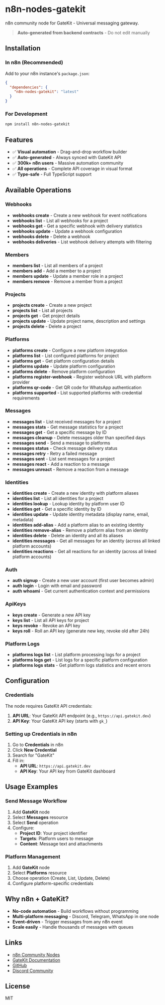 # n8n-nodes-gatekit

n8n community node for GateKit - Universal messaging gateway.

> **Auto-generated from backend contracts** - Do not edit manually

## Installation

### In n8n (Recommended)

Add to your n8n instance's `package.json`:

```json
{
  "dependencies": {
    "n8n-nodes-gatekit": "latest"
  }
}
```

### For Development

```bash
npm install n8n-nodes-gatekit
```

## Features

- ✅ **Visual automation** - Drag-and-drop workflow builder
- ✅ **Auto-generated** - Always synced with GateKit API
- ✅ **300k+ n8n users** - Massive automation community
- ✅ **All operations** - Complete API coverage in visual format
- ✅ **Type-safe** - Full TypeScript support

## Available Operations

### Webhooks

- **webhooks create** - Create a new webhook for event notifications
- **webhooks list** - List all webhooks for a project
- **webhooks get** - Get a specific webhook with delivery statistics
- **webhooks update** - Update a webhook configuration
- **webhooks delete** - Delete a webhook
- **webhooks deliveries** - List webhook delivery attempts with filtering

### Members

- **members list** - List all members of a project
- **members add** - Add a member to a project
- **members update** - Update a member role in a project
- **members remove** - Remove a member from a project

### Projects

- **projects create** - Create a new project
- **projects list** - List all projects
- **projects get** - Get project details
- **projects update** - Update project name, description and settings
- **projects delete** - Delete a project

### Platforms

- **platforms create** - Configure a new platform integration
- **platforms list** - List configured platforms for project
- **platforms get** - Get platform configuration details
- **platforms update** - Update platform configuration
- **platforms delete** - Remove platform configuration
- **platforms register-webhook** - Register webhook URL with platform provider
- **platforms qr-code** - Get QR code for WhatsApp authentication
- **platforms supported** - List supported platforms with credential requirements

### Messages

- **messages list** - List received messages for a project
- **messages stats** - Get message statistics for a project
- **messages get** - Get a specific message by ID
- **messages cleanup** - Delete messages older than specified days
- **messages send** - Send a message to platforms
- **messages status** - Check message delivery status
- **messages retry** - Retry a failed message
- **messages sent** - List sent messages for a project
- **messages react** - Add a reaction to a message
- **messages unreact** - Remove a reaction from a message

### Identities

- **identities create** - Create a new identity with platform aliases
- **identities list** - List all identities for a project
- **identities lookup** - Lookup identity by platform user ID
- **identities get** - Get a specific identity by ID
- **identities update** - Update identity metadata (display name, email, metadata)
- **identities add-alias** - Add a platform alias to an existing identity
- **identities remove-alias** - Remove a platform alias from an identity
- **identities delete** - Delete an identity and all its aliases
- **identities messages** - Get all messages for an identity (across all linked platform accounts)
- **identities reactions** - Get all reactions for an identity (across all linked platform accounts)

### Auth

- **auth signup** - Create a new user account (first user becomes admin)
- **auth login** - Login with email and password
- **auth whoami** - Get current authentication context and permissions

### ApiKeys

- **keys create** - Generate a new API key
- **keys list** - List all API keys for project
- **keys revoke** - Revoke an API key
- **keys roll** - Roll an API key (generate new key, revoke old after 24h)

### Platform Logs

- **platforms logs list** - List platform processing logs for a project
- **platforms logs get** - List logs for a specific platform configuration
- **platforms logs stats** - Get platform logs statistics and recent errors

## Configuration

### Credentials

The node requires GateKit API credentials:

1. **API URL**: Your GateKit API endpoint (e.g., `https://api.gatekit.dev`)
2. **API Key**: Your GateKit API key (starts with `gk_`)

### Setting up Credentials in n8n

1. Go to **Credentials** in n8n
2. Click **New Credential**
3. Search for "GateKit"
4. Fill in:
   - **API URL**: `https://api.gatekit.dev`
   - **API Key**: Your API key from GateKit dashboard

## Usage Examples

### Send Message Workflow

1. Add **GateKit** node
2. Select **Messages** resource
3. Select **Send** operation
4. Configure:
   - **Project ID**: Your project identifier
   - **Targets**: Platform users to message
   - **Content**: Message text and attachments

### Platform Management

1. Add **GateKit** node
2. Select **Platforms** resource
3. Choose operation (Create, List, Update, Delete)
4. Configure platform-specific credentials

## Why n8n + GateKit?

- **No-code automation** - Build workflows without programming
- **Multi-platform messaging** - Discord, Telegram, WhatsApp in one node
- **Event-driven** - Trigger messages from any n8n event
- **Scale easily** - Handle thousands of messages with queues

## Links

- [n8n Community Nodes](https://www.npmjs.com/package/n8n-nodes-gatekit)
- [GateKit Documentation](https://docs.gatekit.dev)
- [GitHub](https://github.com/filipexyz/n8n-nodes-gatekit)
- [Discord Community](https://discord.gg/bQPsvycW)

## License

MIT
